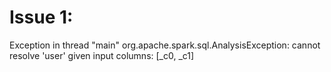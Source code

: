 
Issue 1:
=========
Exception in thread "main" org.apache.spark.sql.AnalysisException: cannot resolve 'user' given input columns: [_c0, _c1]


